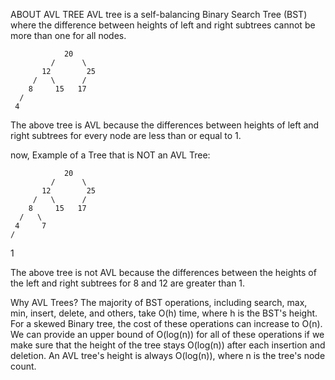 ABOUT AVL TREE
AVL tree is a self-balancing Binary Search Tree (BST) where the difference between heights of left and right subtrees cannot be more than one for all nodes.

                20
             /      \
           12        25
         /   \      /
        8     15   17
      /
     4

The above tree is AVL because the differences between heights of left and right subtrees for every node are less than or equal to 1.

now, Example of a Tree that is NOT an AVL Tree:

                20
             /      \
           12        25
         /   \      /
        8     15   17
      /   \
     4     7
    /

1

The above tree is not AVL because the differences between the heights of the left and right subtrees for 8 and 12 are greater than 1.

Why AVL Trees?
The majority of BST operations, including search, max, min, insert, delete, and others, take O(h) time, where h is the BST's height. For a skewed Binary tree, the cost of these operations can increase to O(n). We can provide an upper bound of O(log(n)) for all of these operations if we make sure that the height of the tree stays O(log(n)) after each insertion and deletion. An AVL tree's height is always O(log(n)), where n is the tree's node count.
